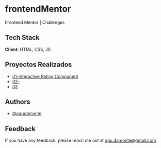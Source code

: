 # frontendMentor
Frontend Mentor | Challenges

## Tech Stack

**Client:** HTML, CSS, JS

## Proyectos Realizados

 - [01-Interactive Rating Component](/01-InteractiveRatingComponent/)
 - [02-](/)
 - [03](/)

## Authors

- [@agudamonte](https://www.github.com/agudamonte)


## Feedback

If you have any feedback, please reach me out at agu.damonte@gmail.com


